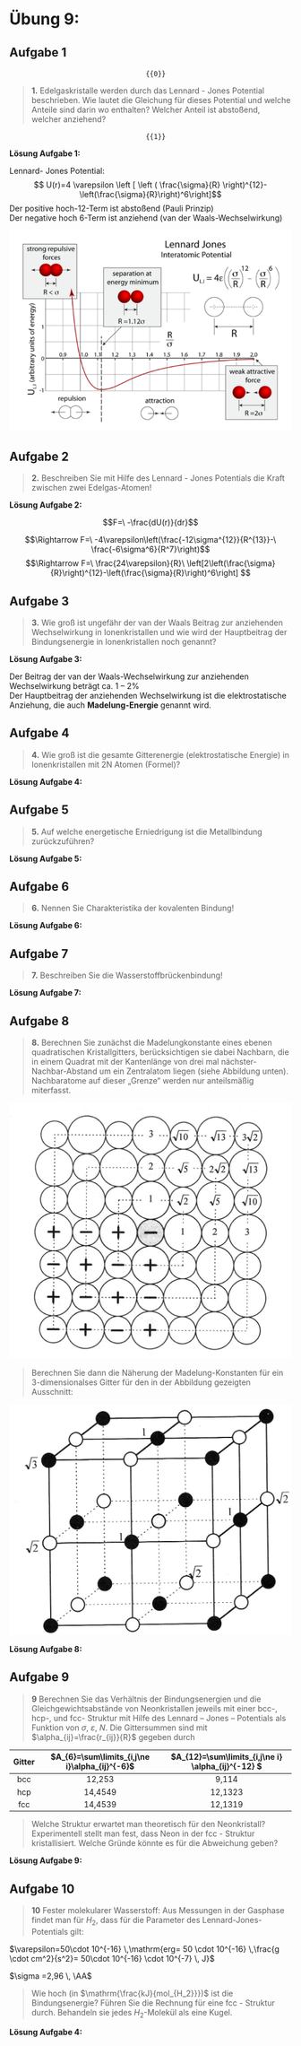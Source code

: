 <!--
author:   Claudia Funke

email:    claudia.funke@physik.tu-freiberg.de

version:  0.0.1

language: de

narrator: Deutsch Female

comment:  Struktur der Materie Übung 9
@style
.lia-toc__bottom {
    display: none;
}
@end

import: https://raw.githubusercontent.com/liaTemplates/KekuleJS/master/README.md

-->


# Übung 9: 


## Aufgabe 1
                                      {{0}}
> __1.__ Edelgaskristalle werden durch das Lennard - Jones Potential beschrieben. Wie lautet die Gleichung für dieses Potential und welche Anteile sind darin wo enthalten? Welcher Anteil ist abstoßend, welcher anziehend?



                                      {{1}}
**Lösung Aufgabe 1:**

Lennard- Jones Potential:
$$ U(r)=4 \varepsilon \left [ \left ( \frac{\sigma}{R} \right)^{12}-\left(\frac{\sigma}{R}\right)^6\right]$$
Der positive  hoch-12-Term ist abstoßend (Pauli Prinzip)  
Der negative hoch 6-Term ist anziehend (van der Waals-Wechselwirkung)  


![Lennard-Jones-Potential mit abstoßendem und anziehendem Anteil](media/Lennard-Jones-potential2.png "[Lennard-Jones-Potential; Quelle: MSU Department of Physics and Astronomy, Computational Math Science and Engineering and the Lyman Briggs College](https://physicsatmcl.commons.msu.edu/lennard-jones-potential/), [CC BY-NC-SA 4.0 Deed](https://creativecommons.org/licenses/by-nc-sa/4.0/)")




## Aufgabe 2
> __2.__ Beschreiben Sie mit Hilfe des Lennard - Jones Potentials die Kraft zwischen zwei Edelgas-Atomen!



**Lösung Aufgabe 2:**

$$F=\ -\frac{dU(r)}{dr}$$

$$\Rightarrow F=\ -4\varepsilon\left(\frac{-12\sigma^{12}}{R^{13}}-\ \frac{-6\sigma^6}{R^7}\right)$$
$$\Rightarrow F=\ \frac{24\varepsilon}{R}\ \left[2\left(\frac{\sigma}{R}\right)^{12}-\left(\frac{\sigma}{R}\right)^6\right] $$

## Aufgabe 3 
> __3.__ Wie groß ist ungefähr der van der Waals Beitrag zur anziehenden Wechselwirkung in Ionenkristallen und wie wird der Hauptbeitrag der Bindungsenergie in Ionenkristallen noch genannt?


**Lösung Aufgabe 3:**

Der Beitrag der  van der Waals-Wechselwirkung zur anziehenden Wechselwirkung beträgt ca. 1 – 2%  
Der Hauptbeitrag der anziehenden Wechselwirkung ist die elektrostatische Anziehung, die auch **Madelung-Energie** genannt wird.


## Aufgabe 4 
> __4.__ Wie groß ist die gesamte Gitterenergie (elektrostatische Energie) in Ionenkristallen mit 2N Atomen (Formel)?


**Lösung Aufgabe 4:**

## Aufgabe 5 
>__5.__ Auf welche energetische Erniedrigung ist die Metallbindung zurückzuführen?

**Lösung Aufgabe 5:**


## Aufgabe 6 

>__6.__ Nennen Sie Charakteristika der kovalenten Bindung!

**Lösung Aufgabe 6:**


## Aufgabe 7 

>__7.__ Beschreiben Sie die Wasserstoffbrückenbindung!

**Lösung Aufgabe 7:**


## Aufgabe 8 
>__8.__ Berechnen Sie zunächst die Madelungkonstante eines ebenen quadratischen Kristallgitters, berücksichtigen sie dabei Nachbarn, die in einem Quadrat mit der Kantenlänge von drei mal nächster-Nachbar-Abstand um ein Zentralatom liegen (siehe Abbildung unten). Nachbaratome auf dieser „Grenze“ werden nur anteilsmäßig miterfasst. 



![Abbildung eines ebenen Ionengitters zur Veranschaulichung der Berechnung der Madelung-Konstanten](media/EbenesGitterMadelung.png "*Quelle:  A. Armbrust, H. Janetzki, Aufgaben zur Festkörperphysik*")




> Berechnen Sie dann die Näherung der Madelung-Konstanten für ein 3-dimensionalses Gitter für den in der Abbildung gezeigten Ausschnitt:


![Abbildung eines dreidimensionalen Ionengitters zur Veranschaulichung der Berechnung der Madelung-Konstanten](media/3D-GitterMadelung.png "*Quelle:  A. Armbrust, H. Janetzki, Aufgaben zur Festkörperphysik*")

**Lösung Aufgabe 8:**



## Aufgabe 9

>__9__ Berechnen Sie das Verhältnis der Bindungsenergien und die Gleichgewichtsabstände von Neonkristallen jeweils mit einer bcc-, hcp-, und fcc- Struktur mit Hilfe des Lennard – Jones – Potentials als Funktion von $\sigma$, $\varepsilon$, $N$. Die Gittersummen sind mit $\alpha_{ij}=\frac{r_{ij}}{R}$ gegeben durch 

|Gitter| $A_{6}=\sum\limits_{i,j\ne i}\alpha_{ij}^{-6}$ | $A_{12}=\sum\limits_{i,j\ne i} \alpha_{ij}^{-12} $|
|:---:|:---:|:----:|
|bcc|12,253|9,114|
|hcp|14,4549|12,1323|
|fcc|14,4539|12,1319|




>Welche Struktur erwartet man theoretisch für den Neonkristall? Experimentell stellt man fest, dass Neon in der fcc - Struktur kristallisiert. Welche Gründe könnte es für die Abweichung geben?

**Lösung Aufgabe 9:**

## Aufgabe 10

>__10__ Fester molekularer Wasserstoff: Aus Messungen in der Gasphase findet man für $H_2$, dass für die Parameter des Lennard-Jones-Potentials gilt:


$\varepsilon=50\cdot 10^{-16} \,\mathrm{erg= 50 \cdot 10^{-16} \,\frac{g \cdot cm^2}{s^2}= 50\cdot 10^{-16} \cdot 10^{-7} \, J}$

 $\sigma =2,96 \, \AA$
 
 >Wie hoch (in $\mathrm{\frac{kJ}{mol_{H_2}}})$ ist die Bindungsenergie? Führen Sie die Rechnung für eine fcc - Struktur durch. Behandeln sie jedes $H_2$-Molekül als eine Kugel. 


**Lösung Aufgabe 4:**

